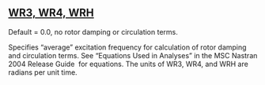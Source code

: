 ## [WR3, WR4, WRH](https://nexus.hexagon.com/documentationcenter/bundle/MSC_Nastran_2022.4/page/Nastran_Combined_Book/qrg/parameters/TOC.WR3.WR4.WRH.xhtml)

Default = 0.0, no rotor damping or circulation terms.

Specifies “average” excitation frequency for calculation of rotor damping and circulation terms. See “Equations Used in Analyses” in the  MSC Nastran 2004 Release Guide  for equations. The units of WR3, WR4, and WRH are radians per unit time.

